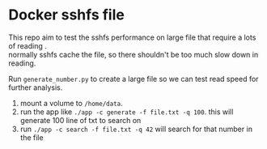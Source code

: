 # Docker sshfs file

This repo aim to test the sshfs performance on large file that require a lots
of reading .  
normally sshfs cache the file, so there shouldn't be too much slow down in reading.


Run `generate_number.py` to create a large file so we can test read speed for further analysis.

1. mount a volume to `/home/data`.
2. run the app like `./app -c generate -f file.txt -q 100`. this will generate 100 line of txt to search on
3. run `./app -c search -f file.txt -q 42` will search for that number in the file
